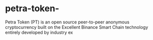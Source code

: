 # petra-token-
Petra Token (PT) is an open source peer-to-peer anonymous cryptocurrency built on the Excellent Binance Smart Chain technology entirely developed by industry ex
